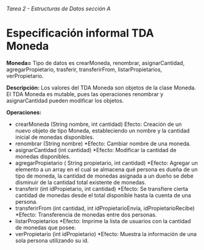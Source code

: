 ###### Tarea 2 - Estructuras de Datos sección A

# Especificación informal TDA Moneda

**Moneda=** Tipo de datos es crearMoneda, renombrar, asignarCantidad, agregarPropietario, trasferir, transferirFrom, listarPropietarios, verPropietario.

**Descripción:** Los valores del TDA Moneda son objetos de la clase Moneda. El TDA Moneda es mutable, pues las operaciones renombrar y asignarCantidad pueden modificar los objetos.

**Operaciones:**

  - crearMoneda (String nombre,  int cantidad) 
    Efecto: Creación de un nuevo objeto de tipo Moneda, estableciendo un nombre y la cantidad inicial de monedas disponibles.
  - renombrar (String nombre)
    *Efecto: Cambiar nombre de una moneda.
  - asignarCantidad (int cantidad)
    *Efecto: Modificar la cantidad de monedas disponibles.
  - agregarPropietario ( String propietario, int cantidad)
    *Efecto: Agregar un elemento a un array en el cual se almacena qué persona es dueña de un tipo de moneda, la cantidad de monedas asignada a un dueño se debe disminuir de la cantidad total existente de monedas. 
  - transferir (int idPropietario, int cantidad)
    *Efecto: Se transfiere cierta cantidad de monedas desde el total disponible hasta la cuenta de una persona.
  - transferirFrom (int cantidad, int idPropietarioEnvía, idPropietarioRecibe)
    *Efecto: Transferencia de monedas entre dos personas.
  - listarPropietarios
    *Efecto: Imprime la lista de usuarios con la cantidad de monedas que posee.
  - verPropietario (int idPropietario)
    *Efecto: Muestra la información de una sola persona utilizando su id.
